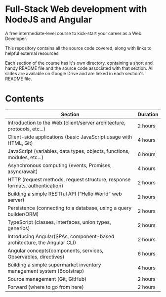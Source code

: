 # Full-Stack Web development with NodeJS and Angular

A free intermediate-level course to kick-start your career as a Web Developer.

This repository contains all the source code covered, along with links to helpful
external resources.

Each section of the course has it's own directory, containing a short and handy README file and the source code associated with that section. All slides are available on Google Drive and are linked in each section's README file.

# Contents

| Section                                                                          | Duration |
| -------------------------------------------------------------------------------- |:-------- |
| Introduction to the Web (client/server architecture, protocols, etc...)          | 2 hours  |
| Client-side applications (basic JavaScript usage with HTML, Git)                 | 4 hours  |
| JavaScript (variables, data types, objects, functions, modules, etc...)          | 6 hours  |
| Asynchronous computing (events, Promises, async/await)                           | 4 hours  |
| HTTP (request methods, request structure, response formats, authentication)      | 2 hours  |
| Building a simple RESTful API (“Hello World” web server)                         | 2 hours  |
| Persistence (connecting to a database, using a query builder/ORM)                | 2 hours  |
| TypeScript (classes, interfaces, union types, generics)                          | 2 hours  |
| Introducing Angular(SPAs, component-based architecture, the Angular CLI)         | 2 hours  |
| Angular concepts(components, services, Observables, directives)                  | 6 hours  |
| Building a simple supermarket inventory management system (Bootstrap)            | 4 hours  |
| Source management (Git, GitHub)                                                  | 2 hours  |
| Forward (where to go from here)                                                  | 2 hours  |